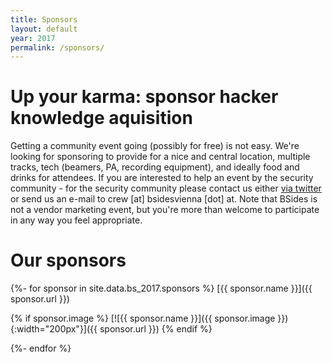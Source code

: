 ```yaml
---
title: Sponsors
layout: default
year: 2017
permalink: /sponsors/
---
```

# Up your karma: sponsor hacker knowledge aquisition
Getting a community event going (possibly for free) is not easy. We're looking for sponsoring to provide
for a nice and central location, multiple tracks, tech (beamers, PA, recording equipment), and ideally
food and drinks for attendees. If you are interested to help an event by the security community - for the
security community please contact us either [via twitter](https://twitter.com/BSidesVienna) or send us an
e-mail to crew [at] bsidesvienna [dot] at. Note that BSides is not a vendor marketing event, but you're more
than welcome to participate in any way you feel appropriate.

# Our sponsors

{%- for sponsor in site.data.bs_2017.sponsors %}
[{{ sponsor.name }}]({{ sponsor.url }})

{% if sponsor.image %}
[![{{ sponsor.name }}]({{ sponsor.image }}){:width="200px"}]({{ sponsor.url }})
{% endif %}

{%- endfor %}